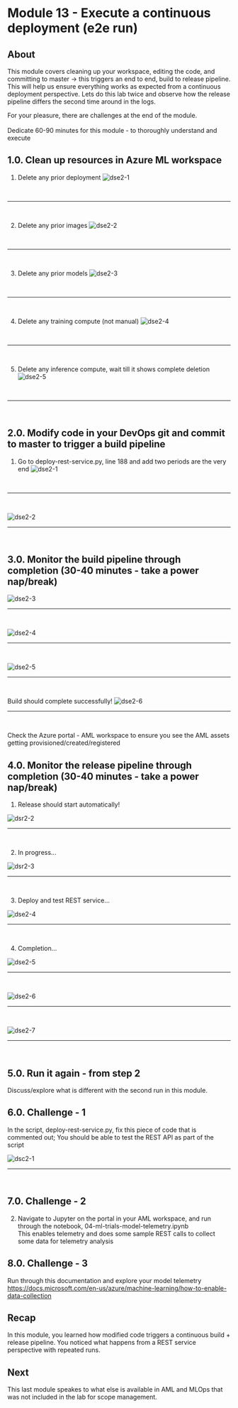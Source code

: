 # Module 13 - Execute a continuous deployment (e2e run)

## About
This module covers cleaning up your workspace, editing the code, and committing to master -> this triggers an end to end, build to release pipeline.  This will help us ensure everything works as expected from a continuous deployment perspective.  Lets do this lab twice and observe how the release pipeline differs the second time around in the logs.<br>

For your pleasure, there are challenges at the end of the module.
<br><br>Dedicate 60-90 minutes for this module - to thoroughly understand and execute

## 1.0. Clean up resources in Azure ML workspace

1) Delete any prior deployment
![dse2-1](../images/0001-cd-cleanup-01.png)
<br>
<hr>
<br>

2) Delete any prior images
![dse2-2](../images/0001-cd-cleanup-02.png)
<br>
<hr>
<br>


3) Delete any prior models
![dse2-3](../images/0001-cd-cleanup-05.png)
<br>
<hr>
<br>


4) Delete any training compute (not manual)
![dse2-4](../images/0001-cd-cleanup-03.png)
<br>
<hr>
<br>


5) Delete any inference compute, wait till it shows complete deletion
![dse2-5](../images/0001-cd-cleanup-04.png)
<br>
<hr>
<br>


## 2.0. Modify code in your DevOps git and commit to master to trigger a build pipeline

1) Go to deploy-rest-service.py, line 188 and add two periods are the very end
![dse2-1](../images/0001-cd-test-01.png)
<br>
<hr>
<br>

![dse2-2](../images/0001-cd-test-02.png)
<br>
<hr>
<br>

## 3.0. Monitor the build pipeline through completion (30-40 minutes - take a power nap/break)
![dse2-3](../images/0001-cd-test-03.png)
<br>
<hr>
<br>


![dse2-4](../images/0001-cd-test-04.png)
<br>
<hr>
<br>


![dse2-5](../images/0001-cd-test-05.png)
<br>
<hr>
<br>

Build should complete successfully!
![dse2-6](../images/0001-cd-release-01.png)
<br>
<hr>
<br>


Check the Azure portal - AML workspace to ensure you see the AML assets getting provisioned/created/registered

## 4.0. Monitor the release pipeline through completion (30-40 minutes - take a power nap/break)

1) Release should start automatically!

![dsr2-2](../images/0001-cd-release-02.png)
<br>
<hr>
<br>

2) In progress...

![dsr2-3](../images/0001-cd-release-03.png)
<br>
<hr>
<br>

3) Deploy and test REST service...

![dse2-4](../images/0001-cd-release-04.png)
<br>
<hr>
<br>

4) Completion...

![dse2-5](../images/0001-cd-release-05.png)
<br>
<hr>
<br>

![dse2-6](../images/0001-cd-release-06.png)
<br>
<hr>
<br>

![dse2-7](../images/0001-cd-release-07.png)
<br>
<hr>
<br>

## 5.0. Run it again - from step 2
Discuss/explore what is different with the second run in this module.

## 6.0. Challenge - 1
In the script, deploy-rest-service.py, fix this piece of code that is commented out; You should be able to test the REST API as part of the script<br>

![dsc2-1](../images/0001-challenge-1.png)
<br>
<hr>
<br>

## 7.0. Challenge - 2
2) Navigate to Jupyter on the portal in your AML workspace, and run through the notebook, 04-ml-trials-model-telemetry.ipynb<br>
This enables telemetry and does some sample REST calls to collect some data for telemetry analysis

## 8.0. Challenge - 3
Run through this documentation and explore your model telemetry
https://docs.microsoft.com/en-us/azure/machine-learning/how-to-enable-data-collection

## Recap
In this module, you learned how modified code triggers a continuous build + release pipeline.  You noticed what happens from a REST service perspective with repeated runs.

## Next
This last module speakes to what else is available in AML and MLOps that was not included in the lab for scope management.  

